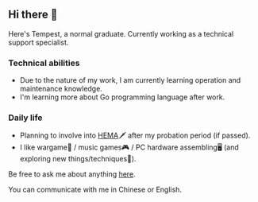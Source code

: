 ## Hi there 👋
Here's Tempest, a normal graduate. Currently working as a technical support specialist.

### Technical abilities
- Due to the nature of my work, I am currently learning operation and maintenance knowledge.
- I'm learning more about Go programming language after work.

### Daily life
- Planning to involve into [HEMA](https://en.wikipedia.org/wiki/Historical_European_martial_arts)🗡 after my probation period (if passed).
- I like wargame🔫 / music games🎮 / PC hardware assembling🖥 (and exploring new things/techniques🔬).

Be free to ask me about anything [here](https://github.com/Tempe5tas/Tempe5tas/issues).

You can communicate with me in Chinese or English.
